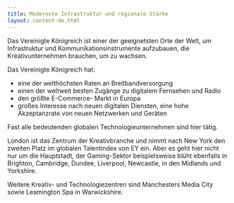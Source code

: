 ```yaml
---
title: Modernste Infrastruktur und regionale Stärke
layout: content-de.html
---
```


Das Vereinigte Königreich ist einer der geeignetsten Orte der Welt, um Infrastruktur und Kommunikationsinstrumente aufzubauen, die Kreativunternehmen brauchen, um zu wachsen.

Das Vereinigte Königreich hat:

- eine der welthöchsten Raten an Breitbandversorgung
- einen der weltweit besten Zugänge zu digitalem Fernsehen und Radio
- den größte E-Commerce- Markt in Europa
- großes Interesse nach neuen digitalen Diensten, eine hohe Akzeptanzrate von neuen Netzwerken und Geräten

Fast alle bedeutenden globalen Technologieunternehmen sind hier tätig.

London ist das Zentrum der Kreativbranche und nimmt nach New York den zweiten Platz im globalen Talentindex von EY ein. Aber es geht hier nicht nur um die Hauptstadt, der Gaming-Sektor beispielsweise blüht ebenfalls in Brighton, Cambridge, Dundee, Liverpool, Newcastle, in den Midlands und Yorkshire.

Weitere Kreativ- und Technologiezentren sind Manchesters Media City sowie Leamington Spa in Warwickshire.